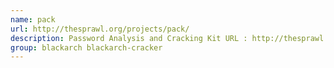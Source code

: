 ```yaml
---
name: pack
url: http://thesprawl.org/projects/pack/
description: Password Analysis and Cracking Kit URL : http://thesprawl.
group: blackarch blackarch-cracker
---
```

